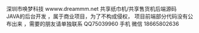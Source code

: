 
深圳市唤梦科技 wwww.dreammm.net
共享纸巾机/共享售货机后端源码  
JAVA的后台开发 ，属于商业项目，为了不构成侵权， 项目前端部分代码没有公布出来 ，需要的朋友请单独联系
QQ75039960
手机 微信 18665802636

